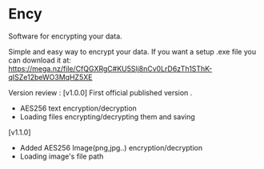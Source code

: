 # Ency
Software for encrypting your data.

Simple and easy way to encrypt your data. If you want a setup .exe file you can download it at: https://mega.nz/file/CfQGXRgC#KU5Slj8nCv0LrD6zTh1SThK-qISZe12beWO3MqHZ5XE  

Version review :
[v1.0.0]
First official published version . 
  - AES256 text encryption/decryption
  - Loading files encrypting/decrypting them and saving 

[v1.1.0]
  - Added AES256 Image(png,jpg..) encryption/decryption
  - Loading image's file path
